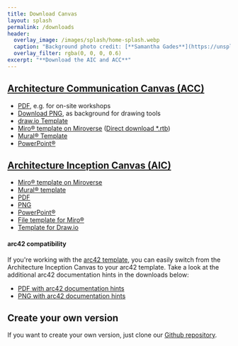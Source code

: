 ```yaml
---
title: Download Canvas
layout: splash
permalink: /downloads
header:
  overlay_image: /images/splash/home-splash.webp
  caption: "Background photo credit: [**Samantha Gades**](https://unsplash.com/de/@srosinger3997)"
  overlay_filter: rgba(0, 0, 0, 0.6)
excerpt: "**Download the AIC and ACC**"
---
```



<h2 id="architecture-communication-canvas-acc"><a class="black-link" href="/architecture-communication-canvas">Architecture Communication Canvas (ACC)</a></h2>

<ul>
  <li><a href="/downloads/architecture-communication-canvas.pdf">PDF</a>, e.g. for on-site workshops</li>
  <li><a href="/downloads/architecture-communication-canvas.png" onclick="downloadFile()">Download PNG</a>, as background for drawing tools</li>
  <li><a href="/downloads/ArchitectureCommunicationCanvas-empty.drawio">draw.io Template</a></li>
  <li><a href="https://miro.com/miroverse/architecture-communication-canvas/">Miro® template on Miroverse</a> (<a href="/downloads/Architecture Communication Canvas.rtb">Direct download *.rtb</a>)</li>
  <li><a href="https://app.mural.co/template/5a5692e4-35e0-4a8e-8f1a-52601d2606cd/07a79dde-bfca-4ffc-b6cf-3ecb5315774b">Mural® Template</a></li>
  <li><a href="/downloads/ArchitectureCommunicationCanvas-v2.pptx">PowerPoint®</a></li>
</ul>

<h2 id="architecture-inception-canvas-aic"><a class="black-link" href="/architecture-inception-canvas">Architecture Inception Canvas (AIC)</a></h2>

<ul>
  <li><a href="https://miro.com/miroverse/architecture-inception-canvas/">Miro® template on Miroverse</a></li>
  <li><a href="https://app.mural.co/template/6957648a-5fd4-41a7-9b25-c47a3393793a/0bd7c7f5-e587-4a13-a00b-66bb47e04304">Mural® template</a></li>
  <li><a href="/downloads/architecture-inception-canvas.pdf">PDF</a></li>
  <li><a href="/downloads/architecture-inception-canvas.png" onclick="downloadFile()">PNG</a></li>
  <li><a href="/downloads/architecture-inception-canvas.pptx">PowerPoint®</a></li>
  <li><a href="/downloads/architecture-inception-canvas.rtb">File template for Miro®</a></li>
  <li><a href="/downloads/architecture-inception-canvas.drawio">Template for Draw.io</a></li>
</ul>

#### arc42 compatibility

If you're working with the [arc42 template](https://arc42.org/overview), you can easily switch from the Architecture Inception Canvas to your arc42 template. Take a look at the additional arc42 documentation hints in the downloads below:

<ul>
  <li><a href="/downloads/architecture-inception-canvas-hints.pdf">PDF with arc42 documentation hints</a></li>
  <li><a href="/downloads/architecture-inception-canvas-hints.png" onclick="downloadFile()">PNG with arc42 documentation hints</a></li>
</ul>



## Create your own version

If you want to create your own version, just clone our [Github repository](https://github.com/arc42/canvas.arc42.org-site).










<!-- Needed because Minimal Mistakes does not make downloading PNGs possible -->

<script>
function downloadFile() {
  var link = document.createElement('a');
  link.href = "/downloads/architecture-communication-canvas.png";
  link.download = "architecture-communication-canvas.png";
  document.body.appendChild(link);
  link.click();
  document.body.removeChild(link);
}
</script>  
